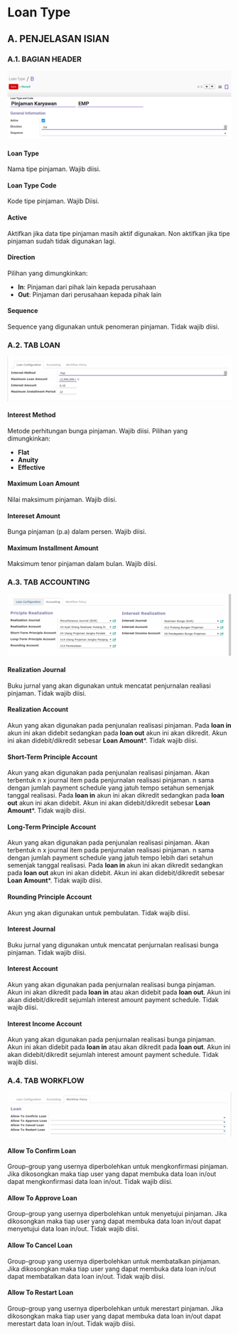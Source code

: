# Loan Type

## A. PENJELASAN ISIAN

### A.1. BAGIAN HEADER

![](../img/loan-type/utama.png)

#### <a name="field-name">Loan Type</a>

Nama tipe pinjaman. Wajib diisi.

#### <a name="field-code">Loan Type Code</a>

Kode tipe pinjaman. Wajib Diisi.

#### <a name="field-active">Active</a>

Aktifkan jika data tipe pinjaman masih aktif digunakan. Non aktifkan jika tipe pinjaman
sudah tidak digunakan lagi.

#### <a name="field-direction">Direction</a>

Pilihan yang dimungkinkan:

* **In**: Pinjaman dari pihak lain kepada perusahaan
* **Out**: Pinjaman dari perusahaan kepada pihak lain

#### <a name="field-sequence">Sequence</a>

Sequence yang digunakan untuk penomeran pinjaman. Tidak wajib diisi.



### A.2. TAB LOAN

![](../img/loan-type/loan-configuration.png)

#### <a name="field-interest-method">Interest Method</a>

Metode perhitungan bunga pinjaman. Wajib diisi. Pilihan yang dimungkinkan:

* **Flat**
* **Anuity**
* **Effective**

#### <a name="field-maximum-loan-amount">Maximum Loan Amount</a>

Nilai maksimum pinjaman. Wajib diisi.

#### <a name="field-interest-amount">Intereset Amount</a>

Bunga pinjaman (p.a) dalam persen. Wajib diisi.

#### <a name="field-maximum-installment-amount">Maximum Installment Amount</a>

Maksimum tenor pinjaman dalam bulan. Wajib diisi.


### A.3. TAB ACCOUNTING

![](../img/loan-type/accounting-configuration.png)

#### <a name="field-realization-journal">Realization Journal</a>

Buku jurnal yang akan digunakan untuk mencatat penjurnalan realiasi pinjaman. Tidak wajib diisi.

#### <a name="field-realization-account">Realization Account</a>

Akun yang akan digunakan pada penjunalan realisasi pinjaman. Pada **loan in** akun ini akan didebit sedangkan
pada **loan out** akun ini akan dikredit. Akun ini akan didebit/dikredit sebesar **Loan Amount***. Tidak wajib diisi.

#### <a name="field-short-term-principle-account">Short-Term Principle Account</a>

Akun yang akan digunakan pada penjunalan realisasi pinjaman. Akan terbentuk n x journal item pada penjurnalan realisasi pinjaman. n sama dengan jumlah payment schedule yang jatuh tempo setahun semenjak tanggal realisasi. Pada **loan in** akun ini akan dikredit sedangkan pada **loan out** akun ini akan didebit. Akun ini akan didebit/dikredit sebesar **Loan Amount***. Tidak wajib diisi.

#### <a name="field-long-term-principle-account">Long-Term Principle Account</a>

Akun yang akan digunakan pada penjunalan realisasi pinjaman. Akan terbentuk n x journal item pada penjurnalan realisasi pinjaman. n sama dengan jumlah payment schedule yang jatuh tempo lebih dari setahun semenjak tanggal realisasi. Pada **loan in** akun ini akan dikredit sedangkan pada **loan out** akun ini akan didebit. Akun ini akan didebit/dikredit sebesar **Loan Amount***. Tidak wajib diisi.

#### <a name="field-rounding-principle-account">Rounding Principle Account</a>

Akun yng akan digunakan untuk pembulatan. Tidak wajib diisi.

#### <a name="field-interest-journal">Interest Journal</a>

Buku jurnal yang digunakan untuk mencatat penjurnalan realisasi bunga pinjaman. Tidak wajib diisi.

#### <a name="field-interest-account">Interest Account</a>

Akun yang akan digunakan pada penjurnalan realisasi bunga pinjaman. Akun ini akan dikredit pada **loan in** atau akan didebit pada **loan out**. Akun ini akan didebit/dikredit sejumlah interest amount payment schedule. Tidak wajib diisi.

#### <a name="field-interest-income-account">Interest Income Account</a>

Akun yang akan digunakan pada penjurnalan realisasi bunga pinjaman. Akun ini akan didebit pada **loan in** atau akan dikredit pada **loan out**. Akun ini akan didebit/dikredit sejumlah interest amount payment schedule. Tidak wajib diisi.

### A.4. TAB WORKFLOW

![](../img/loan-type/workflow-configuration.png)

#### <a name="field-allow-confirm">Allow To Confirm Loan</a>

Group-group yang usernya diperbolehkan untuk mengkonfirmasi pinjaman. Jika dikosongkan maka tiap user yang dapat membuka data loan in/out dapat mengkonfirmasi data loan in/out. Tidak wajib diisi.

#### <a name="field-allow-approve">Allow To Approve Loan</a>

Group-group yang usernya diperbolehkan untuk menyetujui pinjaman. Jika dikosongkan maka tiap user yang dapat membuka data loan in/out dapat menyetujui data loan in/out. Tidak wajib diisi.

#### <a name="field-allow-cancel">Allow To Cancel Loan</a>

Group-group yang usernya diperbolehkan untuk membatalkan pinjaman. Jika dikosongkan maka tiap user yang dapat membuka data loan in/out dapat membatalkan data loan in/out. Tidak wajib diisi.

#### <a name="field-allow-restart">Allow To Restart Loan</a>

Group-group yang usernya diperbolehkan untuk merestart pinjaman. Jika dikosongkan maka tiap user yang dapat membuka data loan in/out dapat merestart data loan in/out. Tidak wajib diisi.

